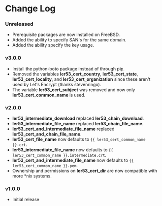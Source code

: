 # Change Log

### Unreleased
* Prerequisite packages are now installed on FreeBSD.
* Added the ability to specify SAN's for the same domain.
* Added the ability specify the key usage.

### v3.0.0
* Install the python-boto package instead of through pip.
* Removed the variables **ler53_cert_country**, **ler53_cert_state**, **ler53_cert_locality**, and **ler53_cert_organization** since these aren't used by Let's Encrypt (thanks stevenringo).
* The variable **ler53_cert_subject** was removed and now only **ler53_cert_common_name** is used.

### v2.0.0
* **ler53_intermediate_download** replaced **ler53_chain_download**.
* **ler53_intermediate_file_name** replaced **ler53_chain_file_name**.
* **ler53_cert_and_intermediate_file_name** replaced **ler53_cert_and_chain_file_name**.
* **ler53_cert_file_name** now defaults to `{{ ler53_cert_common_name }}.crt`.
* **ler53_intermediate_file_name** now defaults to `{{ ler53_cert_common_name }}.intermediate.crt`.
* **ler53_cert_and_intermediate_file_name** now defaults to `{{ ler53_cert_common_name }}.pem`.
* Ownership and permissions on **ler53_cert_dir** are now compatible with more *nix systems.

### v1.0.0
* Initial release
